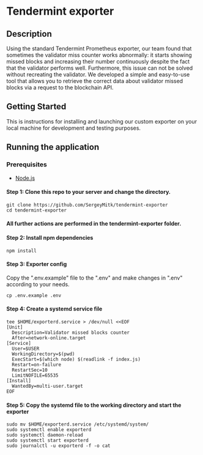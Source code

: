 # Tendermint exporter
## Description
Using the standard Tendermint Prometheus exporter, our team found that sometimes the validator miss counter works abnormally: it starts showing missed blocks and increasing their number continuously despite the fact that the validator performs well. Furthermore, this issue can not be solved without recreating the validator.
We developed a simple and easy-to-use tool that allows you to retrieve the correct data about validator missed blocks via a request to the blockchain API.

## Getting Started
This is instructions for installing and launching our custom exporter on your local machine for development and testing purposes.

## Running the application

### Prerequisites
- [Node.js](https://nodejs.org)

#### Step 1: Clone this repo to your server and change the directory.
```shell
git clone https://github.com/SergeyMitk/tendermint-exporter
cd tendermint-exporter
```
#### All further actions are performed in the tendermint-exporter folder. 

#### Step 2: Install npm dependencies 
```shell
npm install
```

#### Step 3: Exporter config
Copy the ".env.example" file to the ".env" and make changes in ".env" according to your needs.
```shell
cp .env.example .env
```

#### Step 4: Create a systemd service file
```shell
tee $HOME/exporterd.service > /dev/null <<EOF
[Unit]
  Description=Validator missed blocks counter
  After=network-online.target
[Service]
  User=$USER
  WorkingDirectory=$(pwd)
  ExecStart=$(which node) $(readlink -f index.js)
  Restart=on-failure
  RestartSec=10
  LimitNOFILE=65535
[Install]
  WantedBy=multi-user.target
EOF
```

#### Step 5: Copy the systemd file to the working directory and start the exporter
```shell
sudo mv $HOME/exporterd.service /etc/systemd/system/
sudo systemctl enable exporterd
sudo systemctl daemon-reload
sudo systemctl start exporterd
sudo journalctl -u exporterd -f -o cat
```
